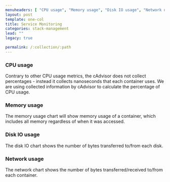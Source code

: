 ```yaml
---
menuheaders: [ "CPU usage", "Memory usage", "Disk IO usage", "Network usage" ]
layout: post
template: one-col
title: Service Monitoring
categories: stack-management
lead: ""
legacy: true

permalink: /:collection/:path
---
```









### CPU usage
Contrary to other CPU usage metrics, the cAdvisor does not collect percentages - instead it collects nanoseconds that each container uses. We are using collected information by cAdvisor to calculate the percentage of CPU usage.






### Memory usage
The memory usage chart will show memory usage of a container, which includes all memory regardless of when it was accessed.






### Disk IO usage
The disk IO chart shows the number of bytes transferred to/from each disk.






### Network usage
The network chart shows the number of bytes transferred/received to/from each container.

